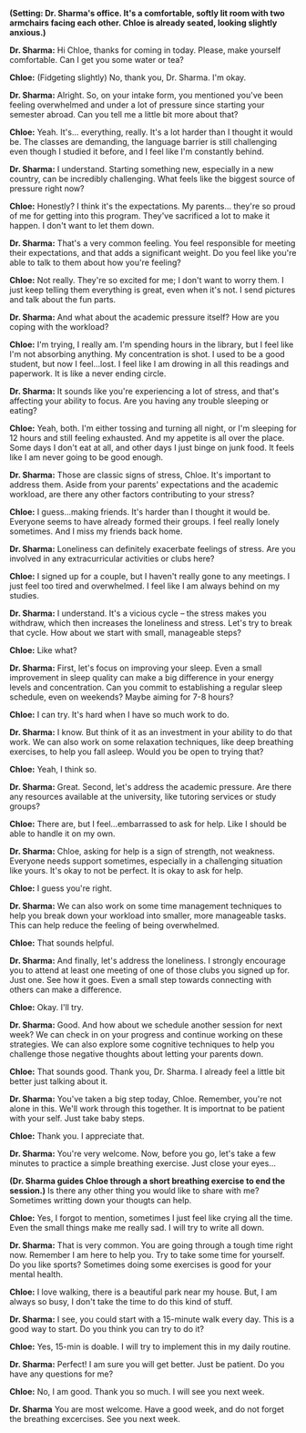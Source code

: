 **(Setting: Dr. Sharma's office. It's a comfortable, softly lit room with two armchairs facing each other. Chloe is already seated, looking slightly anxious.)**

**Dr. Sharma:** Hi Chloe, thanks for coming in today. Please, make yourself comfortable. Can I get you some water or tea?

**Chloe:** (Fidgeting slightly) No, thank you, Dr. Sharma. I'm okay.

**Dr. Sharma:** Alright. So, on your intake form, you mentioned you've been feeling overwhelmed and under a lot of pressure since starting your semester abroad. Can you tell me a little bit more about that?

**Chloe:** Yeah. It's… everything, really. It's a lot harder than I thought it would be. The classes are demanding, the language barrier is still challenging even though I studied it before, and I feel like I'm constantly behind.

**Dr. Sharma:** I understand. Starting something new, especially in a new country, can be incredibly challenging. What feels like the biggest source of pressure right now?

**Chloe:** Honestly? I think it's the expectations. My parents… they're so proud of me for getting into this program. They've sacrificed a lot to make it happen. I don't want to let them down.

**Dr. Sharma:** That's a very common feeling. You feel responsible for meeting their expectations, and that adds a significant weight. Do you feel like you're able to talk to them about how you're feeling?

**Chloe:** Not really. They're so excited for me; I don't want to worry them. I just keep telling them everything is great, even when it's not. I send pictures and talk about the fun parts.

**Dr. Sharma:** And what about the academic pressure itself? How are you coping with the workload?

**Chloe:** I'm trying, I really am. I'm spending hours in the library, but I feel like I'm not absorbing anything. My concentration is shot. I used to be a good student, but now I feel…lost.
I feel like I am drowing in all this readings and paperwork.
It is like a never ending circle.

**Dr. Sharma:** It sounds like you're experiencing a lot of stress, and that's affecting your ability to focus. Are you having any trouble sleeping or eating?

**Chloe:** Yeah, both. I'm either tossing and turning all night, or I'm sleeping for 12 hours and still feeling exhausted. And my appetite is all over the place. Some days I don't eat at all, and other days I just binge on junk food.
It feels like I am never going to be good enough.

**Dr. Sharma:** Those are classic signs of stress, Chloe. It's important to address them. Aside from your parents' expectations and the academic workload, are there any other factors contributing to your stress?

**Chloe:** I guess…making friends. It's harder than I thought it would be. Everyone seems to have already formed their groups. I feel really lonely sometimes. And I miss my friends back home.

**Dr. Sharma:** Loneliness can definitely exacerbate feelings of stress. Are you involved in any extracurricular activities or clubs here?

**Chloe:** I signed up for a couple, but I haven't really gone to any meetings. I just feel too tired and overwhelmed. I feel like I am always behind on my studies.

**Dr. Sharma:** I understand. It's a vicious cycle – the stress makes you withdraw, which then increases the loneliness and stress. Let's try to break that cycle. How about we start with small, manageable steps?

**Chloe:** Like what?

**Dr. Sharma:** First, let's focus on improving your sleep. Even a small improvement in sleep quality can make a big difference in your energy levels and concentration. Can you commit to establishing a regular sleep schedule, even on weekends? Maybe aiming for 7-8 hours?

**Chloe:** I can try. It's hard when I have so much work to do.

**Dr. Sharma:** I know. But think of it as an investment in your ability to do that work. We can also work on some relaxation techniques, like deep breathing exercises, to help you fall asleep. Would you be open to trying that?

**Chloe:** Yeah, I think so.

**Dr. Sharma:** Great. Second, let's address the academic pressure. Are there any resources available at the university, like tutoring services or study groups?

**Chloe:** There are, but I feel…embarrassed to ask for help. Like I should be able to handle it on my own.

**Dr. Sharma:** Chloe, asking for help is a sign of strength, not weakness. Everyone needs support sometimes, especially in a challenging situation like yours. It's okay to not be perfect. It is okay to ask for help.

**Chloe:** I guess you're right.

**Dr. Sharma:** We can also work on some time management techniques to help you break down your workload into smaller, more manageable tasks. This can help reduce the feeling of being overwhelmed.

**Chloe:** That sounds helpful.

**Dr. Sharma:** And finally, let's address the loneliness. I strongly encourage you to attend at least one meeting of one of those clubs you signed up for. Just one. See how it goes. Even a small step towards connecting with others can make a difference.

**Chloe:** Okay. I'll try.

**Dr. Sharma:** Good. And how about we schedule another session for next week? We can check in on your progress and continue working on these strategies. We can also explore some cognitive techniques to help you challenge those negative thoughts about letting your parents down.

**Chloe:** That sounds good. Thank you, Dr. Sharma. I already feel a little bit better just talking about it.

**Dr. Sharma:** You've taken a big step today, Chloe. Remember, you're not alone in this. We'll work through this together. It is importnat to be patient with your self.
Just take baby steps.

**Chloe:** Thank you. I appreciate that.

**Dr. Sharma:** You're very welcome. Now, before you go, let's take a few minutes to practice a simple breathing exercise. Just close your eyes…

**(Dr. Sharma guides Chloe through a short breathing exercise to end the session.)**
Is there any other thing you would like to share with me?
Sometimes writting down your thougts can help.

**Chloe:** Yes, I forgot to mention, sometimes I just feel like crying all the time.
Even the small things make me really sad.
I will try to write all down.

**Dr. Sharma:** That is very common. You are going through a tough time right now.
Remember I am here to help you.
Try to take some time for yourself.
Do you like sports?
Sometimes doing some exercises is good for your mental health.

**Chloe:** I love walking, there is a beautiful park near my house.
But, I am always so busy, I don't take the time to do this kind of stuff.

**Dr. Sharma:** I see, you could start with a 15-minute walk every day.
This is a good way to start.
Do you think you can try to do it?

**Chloe:** Yes, 15-min is doable. I will try to implement this in my daily routine.

**Dr. Sharma:** Perfect! I am sure you will get better.
Just be patient.
Do you have any questions for me?

**Chloe:** No, I am good. Thank you so much.
I will see you next week.

**Dr. Sharma** You are most welcome. Have a good week, and do not forget the breathing excercises.
See you next week.